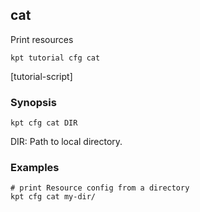 ## cat

Print resources

<link rel="stylesheet" type="text/css" href="/kpt/gifs/asciinema-player.css" />
<asciinema-player src="/kpt/gifs/cfg-cat.cast" speed="1" theme="solarized-dark" cols="100" rows="26" font-size="medium" idle-time-limit="1"></asciinema-player>
<script src="/kpt/gifs/asciinema-player.js"></script>

    kpt tutorial cfg cat

[tutorial-script]

### Synopsis

    kpt cfg cat DIR

  DIR:
    Path to local directory.

### Examples

    # print Resource config from a directory
    kpt cfg cat my-dir/

### 
